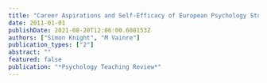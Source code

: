 ```yaml
---
title: "Career Aspirations and Self-Efficacy of European Psychology Students"
date: 2011-01-01
publishDate: 2021-08-20T12:06:00.608153Z
authors: ["Simon Knight", "M Vainre"]
publication_types: ["2"]
abstract: ""
featured: false
publication: "*Psychology Teaching Review*"
---
```


